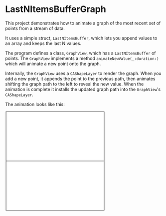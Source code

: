 # LastNItemsBufferGraph

This project demonstrates how to animate a graph of the most recent set of points from a stream of data.

It uses a simple struct, `LastNItemsBuffer`, which lets you append values to an array and keeps the last N values.

The program defines a class, `GraphView`, which has a `LastNItemsBuffer` of points.
The `GraphView` implements a method `animateNewValue(_:duration:)` which will animate a new point onto the graph. 

Internally, the `GraphView` uses a `CAShapeLayer` to render the graph. When you add a new point, it appends the point to the previous path, then animates shifting the graph path to the left to reveal the new value. When the animation is complete it installs the updated graph path into the `GraphView`'s `CAShapeLayer`.

The animation looks like this:

![Graph animation](GraphAnimation.gif)